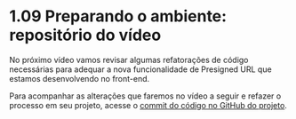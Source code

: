 # 1.09 Preparando o ambiente: repositório do vídeo
No próximo vídeo vamos revisar algumas refatorações de código necessárias para adequar a nova funcionalidade de Presigned URL que estamos desenvolvendo no front-end.

Para acompanhar as alterações que faremos no vídeo a seguir e refazer o processo em seu projeto, acesse o [commit do código no GitHub do projeto](https://github.com/alura-cursos/3104-serverless-sqs/commit/9596e25b74627f5a2480df570a66f27325018f0a).